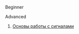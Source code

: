 Beginner  

Advanced  
1. [Основы работы с сигналами](https://www.ibm.com/developerworks/ru/library/l-signals_1/index.html)
